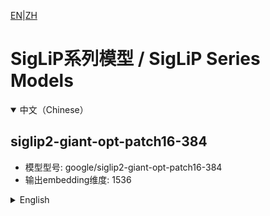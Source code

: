 [EN](#en)|[ZH](#zh)

# SigLiP系列模型 / SigLiP Series Models

<details open>
<summary>中文（Chinese）</summary>

## siglip2-giant-opt-patch16-384
- 模型型号: google/siglip2-giant-opt-patch16-384
- 输出embedding维度: 1536

</details>

<details>
<summary>English</summary>

## siglip2-giant-opt-patch16-384
- Model Name: google/siglip2-giant-opt-patch16-384
- Embedding Dimension: 1536

</details> 